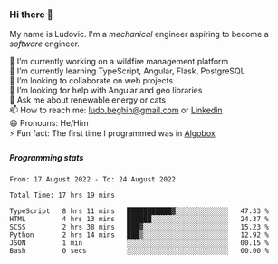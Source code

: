 ### Hi there 👋

My name is Ludovic. I'm a *mechanical* engineer aspiring to become a *software* engineer.

 🔭 I’m currently working on a wildfire management platform<br/>
 🌱 I’m currently learning TypeScript, Angular, Flask, PostgreSQL<br/>
 👯 I’m looking to collaborate on web projects<br/>
 🤔 I’m looking for help with Angular and geo libraries<br/>
 💬 Ask me about renewable energy or cats<br/>
 📫 How to reach me: ludo.beghin@gmail.com or [Linkedin](https://www.linkedin.com/in/ludovic-beghin/)<br/>
 😄 Pronouns: He/Him<br/>
 ⚡ Fun fact: The first time I programmed was in [Algobox](https://fr.wikipedia.org/wiki/Algobox)<br/>

##### Programming stats
<!--START_SECTION:waka-->

```text
From: 17 August 2022 - To: 24 August 2022

Total Time: 17 hrs 19 mins

TypeScript   8 hrs 11 mins   ███████████▓░░░░░░░░░░░░░   47.33 %
HTML         4 hrs 13 mins   ██████░░░░░░░░░░░░░░░░░░░   24.37 %
SCSS         2 hrs 38 mins   ███▓░░░░░░░░░░░░░░░░░░░░░   15.23 %
Python       2 hrs 14 mins   ███▒░░░░░░░░░░░░░░░░░░░░░   12.92 %
JSON         1 min           ░░░░░░░░░░░░░░░░░░░░░░░░░   00.15 %
Bash         0 secs          ░░░░░░░░░░░░░░░░░░░░░░░░░   00.00 %
```

<!--END_SECTION:waka-->
